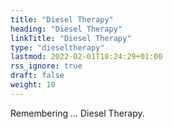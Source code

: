 ```yaml
---
title: "Diesel Therapy"
heading: "Diesel Therapy"
linkTitle: "Diesel Therapy"
type: "dieseltherapy"
lastmod: 2022-02-01T18:24:29+01:00
rss_ignore: true
draft: false
weight: 10
---
```


Remembering ... Diesel Therapy.
